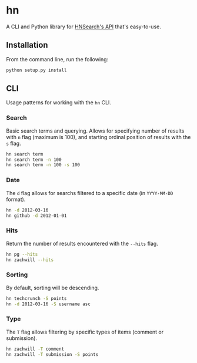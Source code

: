 hn
==

A CLI and Python library for [HNSearch's
API](http://www.hnsearch.com/api) that's easy-to-use.


Installation
------------

From the command line, run the following:

```bash
python setup.py install
```


CLI
-----

Usage patterns for working with the `hn` CLI.

### Search

Basic search terms and querying. Allows for specifying number of results
with `n` flag (maximum is 100), and starting ordinal position of results
with the `s` flag.

```bash
hn search term
hn search term -n 100
hn search term -n 100 -s 100
```

### Date

The `d` flag allows for searchs filtered to a specific date (in
`YYYY-MM-DD` format).

```bash
hn -d 2012-03-16
hn github -d 2012-01-01
```

### Hits

Return the number of results encountered with the `--hits` flag.

```bash
hn pg --hits
hn zachwill --hits
```

### Sorting

By default, sorting will be descending.

```bash
hn techcrunch -S points
hn -d 2012-03-16 -S username asc
```

### Type

The `T` flag allows filtering by specific types of items (comment or
submission).

```bash
hn zachwill -T comment
hn zachwill -T submission -S points
```
